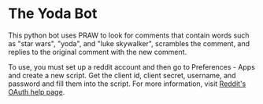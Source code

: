 <h1>The Yoda Bot</h1>

This python bot uses PRAW to look for comments that contain words such as "star wars", "yoda", and "luke skywalker", scrambles the comment, and replies to the original comment with the new comment.

To use, you must set up a reddit account and then go to Preferences - Apps and create a new script. Get the client id, client secret, username, and password and fill them into the script. For more information, visit <a href="https://github.com/reddit-archive/reddit/wiki/OAuth2">Reddit's OAuth help page</a>.
